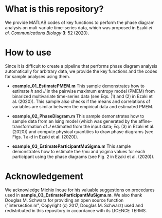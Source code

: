 # What is this repository?
We provide MATLAB codes of key functions to perform the phase diagram analysis on muli-variate time-series data,
which was proposed in Ezaki *et al.* *Communications Biology* **3**: 52 (2020).

# How to use
Since it is difficult to create a pipeline that performs phase diagram analysis automatically for arbitrary data, we provide the key functions and the codes for sample analyses using them.

- **example_01_EstimatePMEM.m**
This sample demonstrates how to estimate *h* and *J* in the pairwise maximum entropy model (PMEM)
from binarized multivariate time-series data (see Eqs. (1) and (2) in Ezaki et al. (2020)). This sample also checks if the means and correlations of variables are similar between the empirical data and estimated PMEM.

- **example_02_PhaseDiagram.m**
This sample demonstrates how to sample data from an Ising model (which was generated by the affine-transformation of $J$ estimated from the input data; Eq. (3) in Ezaki et al. (2020)) and compute physical quantities to draw phase diagrams (see Figs. 1 a-d in Ezaki et al. (2020)).

- **example_03_EstimateParticipantMuSigma.m** This sample demonstrates how to estimate the \mu and \sigma values for each participant using the phase diagrams (see Fig. 2 in Ezaki et al. (2020)).

# Acknowledgement
We acknowledge Michio Inoue for his valuable suggestions on procedures used in **sample_03_EstimateParticipantMuSigma.m**. 
We also thank Douglas M. Schwarz for providing an open source function ("intersection.m", Copyright (c) 2017, Douglas M. Schwarz) used and redistributed in this repository in accordance with its LICENCE TERMS.
